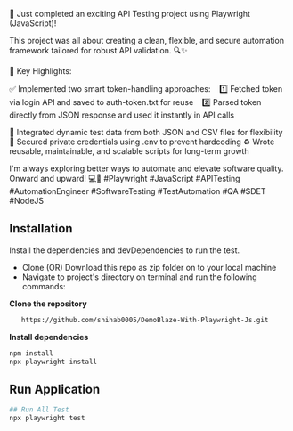 🚀 Just completed an exciting API Testing project using Playwright (JavaScript)!

This project was all about creating a clean, flexible, and secure automation framework tailored for robust API validation. 🔍✨

🔑 Key Highlights:

✅ Implemented two smart token-handling approaches:
   1️⃣ Fetched token via login API and saved to auth-token.txt for reuse
   2️⃣ Parsed token directly from JSON response and used it instantly in API calls

📂 Integrated dynamic test data from both JSON and CSV files for flexibility
🔐 Secured private credentials using .env to prevent hardcoding
♻️ Wrote reusable, maintainable, and scalable scripts for long-term growth

I'm always exploring better ways to automate and elevate software quality. Onward and upward! 💻🚀
#Playwright #JavaScript #APITesting #AutomationEngineer #SoftwareTesting #TestAutomation #QA #SDET #NodeJS


## Installation
Install the dependencies and devDependencies to run the test.
- Clone (OR) Download this repo as zip folder on to your local machine
- Navigate to project's directory on terminal and run the following commands:
  
**Clone the repository**
```bash
   https://github.com/shihab0005/DemoBlaze-With-Playwright-Js.git
```

**Install dependencies**
```bash
npm install
npx playwright install
```
## Run Application
```bash
## Run All Test
npx playwright test
```
